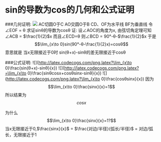 # sin的导数为cos的几何和公式证明
###几何证明:
![](http://7xqhly.com1.z0.glb.clouddn.com/sincos.png)
AC切圆O于C
AO交圆O于B
CD、OF为水平线
BF为垂直线
令∠EOF = θ 求证sinθ的导数为cosθ
证:
设∠AOC的角度为x,
由弦切角定理可知∠ACB = $\frac{1}{2}$x
而且∠ECD=θ
则∠BCD = 90°-θ-$\frac{1}{2}$x
于是$$\lim_{x\to 0}sin(90°-θ-\frac{1}{2}x)=cosθ$$
意思就是 当x无限接近于0时 sin(θ+x)-sinθ的差无限接近于cosθ

###公式证明:
![](http://latex.codecogs.com/png.latex?\lim_{x\to 0}\frac{sin(θ+x)-sinθ}{x})
![](http://latex.codecogs.com/png.latex?=\lim_{x\to 0}\frac{sinθcosx+cosθsinx-sinθ}{x})
![](http://latex.codecogs.com/png.latex?\lim_{x\to 0}\frac{cosθsinx}{x})
因为$$\lim_{x\to 0}\frac{sinx}{x}=1$$
所以结果为$$cosx$$

为什么$$\lim_{x\to 0}\frac{sinx}{x}=1?$$
当x无限接近于0,$\frac{sinx}{x}$ = $\frac{对边/半径}{弧长/半径}$ = 对边/弧长，无限接近于1



